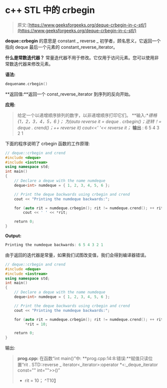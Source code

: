 # c++ STL 中的 crbegin

> 原文:[https://www.geeksforgeeks.org/deque-crbegin-in-c-stl/](https://www.geeksforgeeks.org/deque-crbegin-in-c-stl/)

**deque::crbegin** 的意思是 constant _ reverse _ 初学者，顾名思义，它返回一个指向 deque 最后一个元素的 constant_reverse_iterator。

**什么是常数迭代器？**
常量迭代器不用于修改。它仅用于访问元素。您可以使用非常数迭代器来修改元素。

**语法:**

```cpp
dequename.crbegin()
```

**返回值:**返回一个 const_reverse_iterator 到序列的反向开始。

**应用:**

> 给定一个以递增顺序排列的数字，以非递增顺序打印它们。
> **输入:**德格{1，2，3，4，5，6 }；
> **为(auto reverse it = deque . crbegin()；逆转！= deque . crend()；++ reverse it)
> cout<<' '<<* reverse it；**
> **输出** : 6 5 4 3 2 1

下面的程序说明了 crbegin 函数的工作原理:

```cpp
// deque::crbegin and crend
#include <deque>
#include <iostream>
using namespace std;
int main()
{
    // Declare a deque with the name numdeque
    deque<int> numdeque = { 1, 2, 3, 4, 5, 6 };

    // Print the deque backwards using crbegin and crend
    cout << "Printing the numdeque backwards:";

    for (auto rit = numdeque.crbegin(); rit != numdeque.crend(); ++ rit)
        cout << ' ' << *rit;

    return 0;
}
```

**Output:**

```cpp
Printing the numdeque backwards: 6 5 4 3 2 1

```

由于返回的迭代器是常量，如果我们试图改变值，我们会得到编译器错误。

```cpp
// deque::crbegin and crend
#include <deque>
#include <iostream>
using namespace std;
int main()
{
    // Declare a deque with the name numdeque
    deque<int> numdeque = { 1, 2, 3, 4, 5, 6 };

    // Print the deque backwards using crbegin and crend
    cout << "Printing the numdeque backwards:";

    for (auto rit = numdeque.crbegin(); rit != numdeque.crend(); ++ rit)
         *rit = 10;

    return 0;
}
```

输出:

> **prog.cpp:** 在函数“int main()”中:
> **prog.cpp:14:8:错误:**赋值只读位置“rit . STD::reverse _ iterator<_iterator>:operator *<:_deque_iterator const="" int="">>()”
> * rit = 10；
> ^T10】